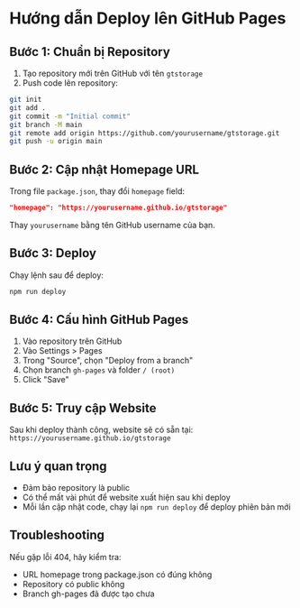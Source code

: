 # Hướng dẫn Deploy lên GitHub Pages

## Bước 1: Chuẩn bị Repository

1. Tạo repository mới trên GitHub với tên `gtstorage`
2. Push code lên repository:
```bash
git init
git add .
git commit -m "Initial commit"
git branch -M main
git remote add origin https://github.com/yourusername/gtstorage.git
git push -u origin main
```

## Bước 2: Cập nhật Homepage URL

Trong file `package.json`, thay đổi `homepage` field:
```json
"homepage": "https://yourusername.github.io/gtstorage"
```
Thay `yourusername` bằng tên GitHub username của bạn.

## Bước 3: Deploy

Chạy lệnh sau để deploy:
```bash
npm run deploy
```

## Bước 4: Cấu hình GitHub Pages

1. Vào repository trên GitHub
2. Vào Settings > Pages
3. Trong "Source", chọn "Deploy from a branch"
4. Chọn branch `gh-pages` và folder `/ (root)`
5. Click "Save"

## Bước 5: Truy cập Website

Sau khi deploy thành công, website sẽ có sẵn tại:
`https://yourusername.github.io/gtstorage`

## Lưu ý quan trọng

- Đảm bảo repository là public
- Có thể mất vài phút để website xuất hiện sau khi deploy
- Mỗi lần cập nhật code, chạy lại `npm run deploy` để deploy phiên bản mới

## Troubleshooting

Nếu gặp lỗi 404, hãy kiểm tra:
- URL homepage trong package.json có đúng không
- Repository có public không
- Branch gh-pages đã được tạo chưa 